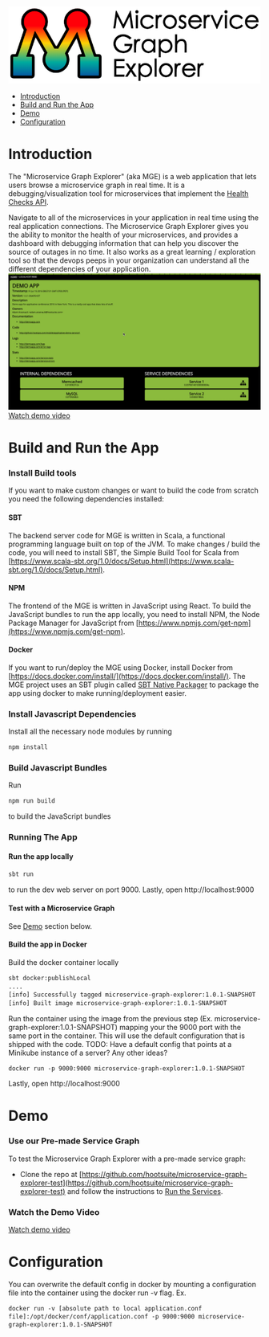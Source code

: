 ![Microservice Graph Explorer](/img/logo-color.png?raw=true "Microservice Graph Explorer")

- [Introduction](#introduction)
- [Build and Run the App](#build-and-run-the-app)
- [Demo](#demo)
- [Configuration](#configuration)

# Introduction
The "Microservice Graph Explorer" (aka MGE) is a web application that lets users browse a microservice graph in real time. It is a 
debugging/visualization tool for microservices that implement the [Health Checks API](https://github.com/hootsuite/health-checks-api).

Navigate to all of the microservices in your application in real time using the real application connections. 
The Microservice Graph Explorer gives you the ability to monitor the health of your microservices, and provides 
a dashboard with debugging information that can help you discover the source of outages in no time. It also works as a great 
learning / exploration tool so that the devops peeps in your organization can understand all the different dependencies of your application. 
[![Microservice Graph Explorer demo video](/img/microservice-graph-explorer.png?raw=true "Microservice Graph Explorer Dashboard")](https://youtu.be/JAoSkddOIC8?t=25m29s)
[Watch demo video](https://youtu.be/JAoSkddOIC8?t=25m29s)

# Build and Run the App

### Install Build tools
If you want to make custom changes or want to build the code from scratch you need the following dependencies installed:

#### SBT
The backend server code for MGE is written in Scala, a functional programming language built on top of the JVM. To make changes / build 
the code, you will need to install SBT, the Simple Build Tool for Scala from [https://www.scala-sbt.org/1.0/docs/Setup.html](https://www.scala-sbt.org/1.0/docs/Setup.html). 

#### NPM
The frontend of the MGE is written in JavaScript using React. To build the JavaScript bundles to run the app locally, you need to install NPM, 
the Node Package Manager for JavaScript from [https://www.npmjs.com/get-npm](https://www.npmjs.com/get-npm).

#### Docker
If you want to run/deploy the MGE using Docker, install Docker from [https://docs.docker.com/install/](https://docs.docker.com/install/). 
The MGE project uses an SBT plugin called [SBT Native Packager](https://www.scala-sbt.org/sbt-native-packager/formats/docker.html) to package 
the app using docker to make running/deployment easier.

### Install Javascript Dependencies
Install all the necessary node modules by running

```sh
npm install
```

### Build Javascript Bundles
Run

```sh
npm run build
```

to build the JavaScript bundles

### Running The App

#### Run the app locally
```sh
sbt run
```

to run the dev web server on port 9000. Lastly, open http://localhost:9000

#### Test with a Microservice Graph
See [Demo](#demo) section below.

#### Build the app in Docker
Build the docker container locally
```sh
sbt docker:publishLocal
....
[info] Successfully tagged microservice-graph-explorer:1.0.1-SNAPSHOT
[info] Built image microservice-graph-explorer:1.0.1-SNAPSHOT
```

Run the container using the image from the previous step (Ex. microservice-graph-explorer:1.0.1-SNAPSHOT) mapping your 
the 9000 port with the same port in the container. This will use the default configuration that is shipped with the code. 
TODO: Have a default config that points at a Minikube instance of a server? Any other ideas?
```ssh
docker run -p 9000:9000 microservice-graph-explorer:1.0.1-SNAPSHOT
```

Lastly, open http://localhost:9000

# Demo

### Use our Pre-made Service Graph
To test the Microservice Graph Explorer with a pre-made service graph: 
- Clone the repo at [https://github.com/hootsuite/microservice-graph-explorer-test](https://github.com/hootsuite/microservice-graph-explorer-test) and follow the 
instructions to [Run the Services](https://github.com/hootsuite/microservice-graph-explorer-test#running-the-services).

### Watch the Demo Video
[Watch demo video](https://youtu.be/JAoSkddOIC8?t=25m29s)

# Configuration
You can overwrite the default config in docker by mounting a configuration file into the container using the docker run -v flag. Ex.
```ssh
docker run -v [absolute path to local application.conf file]:/opt/docker/conf/application.conf -p 9000:9000 microservice-graph-explorer:1.0.1-SNAPSHOT
```
